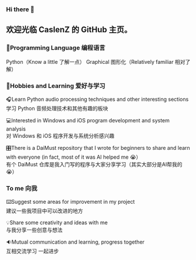 ### Hi there 👋
## 欢迎光临 CaslenZ 的 GitHub 主页。
### 💬Programming Language 编程语言
Python（Know a little 了解一点）   Graphical 图形化（Relatively familiar 相对了解）
### 🤖Hobbies and Learning 爱好与学习
🎧Learn Python audio processing techniques and other interesting sections  
学习 Python 音频处理技术和其他有趣的板块  
  
💻Interested in Windows and iOS program development and system analysis  
对 Windows 和 iOS 程序开发与系统分析感兴趣  
  
🎛️There is a DaiMust repository that I wrote for beginners to share and learn with everyone (in fact, most of it was AI helped me 😭）  
有个 DaiMust 仓库是我入门写的程序与大家分享学习（其实大部分是AI帮我的😭）  
### To me 向我
⌨️Suggest some areas for improvement in my project  
建议一些我项目中可以改进的地方  
  
💡Share some creativity and ideas with me  
与我分享一些创意与想法  
  
🔉Mutual communication and learning, progress together  
互相交流学习 一起进步  
